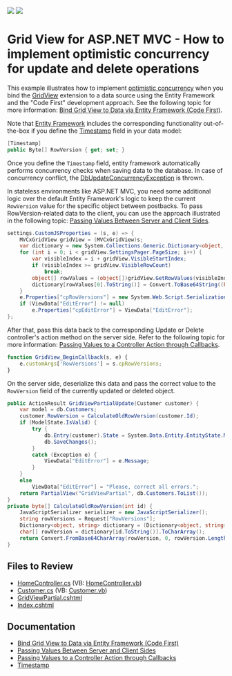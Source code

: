 <!-- default badges list -->
[![](https://img.shields.io/badge/Open_in_DevExpress_Support_Center-FF7200?style=flat-square&logo=DevExpress&logoColor=white)](https://supportcenter.devexpress.com/ticket/details/E5125)
[![](https://img.shields.io/badge/📖_How_to_use_DevExpress_Examples-e9f6fc?style=flat-square)](https://docs.devexpress.com/GeneralInformation/403183)
<!-- default badges end -->

# Grid View for ASP.NET MVC - How to implement optimistic concurrency for update and delete operations

This example illustrates how to implement [optimistic concurrency](https://en.wikipedia.org/wiki/Optimistic_concurrency_control) when you bind the [GridView]() extension to a data source using the Entity Framework and the "Code First" development approach. See the following topic for more information: [Bind Grid View to Data via Entity Framework (Code First)](https://docs.devexpress.com/AspNetMvc/14580/components/grid-view/binding-to-data/binding-to-data-via-entity-framework-code-first).

Note that [Entity Framework](https://learn.microsoft.com/en-us/ef/ef6/) includes the corresponding functionality out-of-the-box if you define the [Timestamp](https://learn.microsoft.com/en-us/ef/ef6/modeling/code-first/data-annotations#timestamp) field in your data model:

```cs
[Timestamp]
public Byte[] RowVersion { get; set; }
```

Once you define the `Timestamp` field, entity framework automatically performs concurrency checks when saving data to the database. In case of concurrency conflict, the [DbUpdateConcurrencyException](https://learn.microsoft.com/en-us/dotnet/api/system.data.entity.infrastructure.dbupdateconcurrencyexception) is thrown.

In stateless environments like ASP.NET MVC, you need some additional logic over the default Entity Framework's logic to keep the current `RowVersion` value for the specific object between postbacks. To pass RowVersion-related data to the client, you can use the approach illustrated in the following topic: [Passing Values Between Server and Client Sides](https://docs.devexpress.com/AspNetMvc/402316/common-features/client-side-functionality/passing-values-between-server-and-client-sides).

```cs
settings.CustomJSProperties = (s, e) => {
    MVCxGridView gridView = (MVCxGridView)s;
    var dictionary = new System.Collections.Generic.Dictionary<object, string>();
    for (int i = 0; i < gridView.SettingsPager.PageSize; i++) {
        var visibleIndex = i + gridView.VisibleStartIndex;
        if (visibleIndex >= gridView.VisibleRowCount)
            break;
        object[] rowValues = (object[])gridView.GetRowValues(visibleIndex, gridView.KeyFieldName, "RowVersion");
        dictionary[rowValues[0].ToString()] = Convert.ToBase64String((byte[])rowValues[1]);
    }
    e.Properties["cpRowVersions"] = new System.Web.Script.Serialization.JavaScriptSerializer().Serialize(dictionary);
    if (ViewData["EditError"] != null)
        e.Properties["cpEditError"] = ViewData["EditError"];
};
```

After that, pass this data back to the corresponding Update or Delete controller's action method on the server side. Refer to the following topic for more information: [Passing Values to a Controller Action through Callbacks](https://docs.devexpress.com/AspNetMvc/9941/common-features/callback-based-functionality/passing-values-to-a-controller-action-through-callbacks).

```js
function GridView_BeginCallback(s, e) {
    e.customArgs['RowVersions'] = s.cpRowVersions;
}
```

On the server side, deserialize this data and pass the correct value to the `RowVersion` field of the currently updated or deleted object.

```cs
public ActionResult GridViewPartialUpdate(Customer customer) {
    var model = db.Customers;
    customer.RowVersion = CalculateOldRowVersion(customer.Id);
    if (ModelState.IsValid) {
        try {
            db.Entry(customer).State = System.Data.Entity.EntityState.Modified;
            db.SaveChanges();
        }
        catch (Exception e) {
            ViewData["EditError"] = e.Message;
        }
    }
    else
        ViewData["EditError"] = "Please, correct all errors.";
    return PartialView("GridViewPartial", db.Customers.ToList());
}
private byte[] CalculateOldRowVersion(int id) {
    JavaScriptSerializer serializer = new JavaScriptSerializer();
    string rowVersions = Request["RowVersions"];
    Dictionary<object, string> dictionary = (Dictionary<object, string>)serializer.Deserialize(rowVersions, typeof(Dictionary<object, string>));
    char[] rowVersion = dictionary[id.ToString()].ToCharArray();
    return Convert.FromBase64CharArray(rowVersion, 0, rowVersion.Length);
}
```

## Files to Review

* [HomeController.cs](./CS/Controllers/HomeController.cs) (VB: [HomeController.vb](./VB/Controllers/HomeController.vb))
* [Customer.cs](./CS/Models/Customer.cs) (VB: [Customer.vb](./VB/Models/Customer.vb))
* [GridViewPartial.cshtml](./CS/Views/Home/GridViewPartial.cshtml)
* [Index.cshtml](./CS/Views/Home/Index.cshtml)

## Documentation

* [Bind Grid View to Data via Entity Framework (Code First)](https://docs.devexpress.com/AspNetMvc/14580/components/grid-view/binding-to-data/binding-to-data-via-entity-framework-code-first)
* [Passing Values Between Server and Client Sides](https://docs.devexpress.com/AspNetMvc/402316/common-features/client-side-functionality/passing-values-between-server-and-client-sides)
* [Passing Values to a Controller Action through Callbacks](https://docs.devexpress.com/AspNetMvc/9941/common-features/callback-based-functionality/passing-values-to-a-controller-action-through-callbacks)
* [Timestamp](https://learn.microsoft.com/en-us/ef/ef6/modeling/code-first/data-annotations#timestamp)

